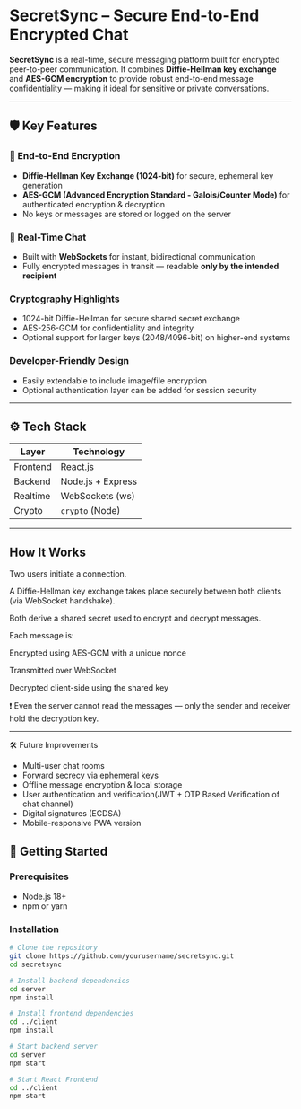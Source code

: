 #  SecretSync – Secure End-to-End Encrypted Chat

**SecretSync** is a real-time, secure messaging platform built for encrypted peer-to-peer communication. It combines **Diffie-Hellman key exchange** and **AES-GCM encryption** to provide robust end-to-end message confidentiality — making it ideal for sensitive or private conversations.

---

## 🛡 Key Features

### 🔑 End-to-End Encryption
- **Diffie-Hellman Key Exchange (1024-bit)** for secure, ephemeral key generation
- **AES-GCM (Advanced Encryption Standard - Galois/Counter Mode)** for authenticated encryption & decryption
- No keys or messages are stored or logged on the server

### 💬 Real-Time Chat
- Built with **WebSockets** for instant, bidirectional communication
- Fully encrypted messages in transit — readable **only by the intended recipient**

###  Cryptography Highlights
- 1024-bit Diffie-Hellman for secure shared secret exchange
- AES-256-GCM for confidentiality and integrity
- Optional support for larger keys (2048/4096-bit) on higher-end systems

###  Developer-Friendly Design

- Easily extendable to include image/file encryption
- Optional authentication layer can be added for session security

---

## ⚙️ Tech Stack

| Layer      | Technology               |
|------------|--------------------------|
| Frontend   | React.js                 |
| Backend    | Node.js + Express        |
| Realtime   | WebSockets (ws)          |
| Crypto     | `crypto` (Node) |

---

## How It Works
Two users initiate a connection.

A Diffie-Hellman key exchange takes place securely between both clients (via WebSocket handshake).

Both derive a shared secret used to encrypt and decrypt messages.

Each message is:

Encrypted using AES-GCM with a unique nonce

Transmitted over WebSocket

Decrypted client-side using the shared key

❗ Even the server cannot read the messages — only the sender and receiver hold the decryption key.

---

🛠️ Future Improvements

 - Multi-user chat rooms
 - Forward secrecy via ephemeral keys
 - Offline message encryption & local storage
 - User authentication and verification(JWT + OTP Based Verification of chat channel)
 - Digital signatures (ECDSA)
 - Mobile-responsive PWA version

## 🚀 Getting Started

### Prerequisites

- Node.js 18+
- npm or yarn

### Installation

```bash
# Clone the repository
git clone https://github.com/yourusername/secretsync.git
cd secretsync

# Install backend dependencies
cd server
npm install

# Install frontend dependencies
cd ../client
npm install

# Start backend server
cd server
npm start

# Start React Frontend
cd ../client
npm start


